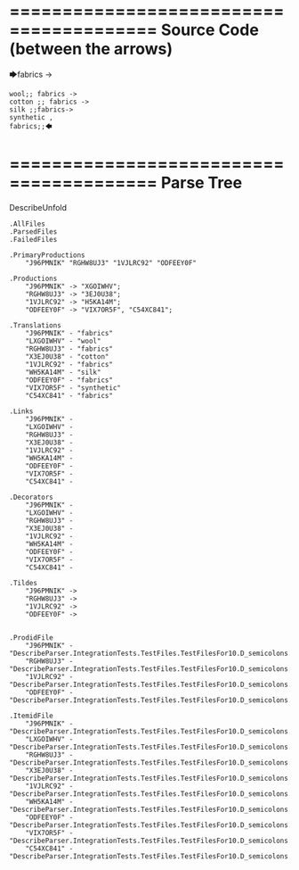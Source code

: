 ========================================
Source Code (between the arrows)
========================================

🡆fabrics ->

	wool;; fabrics ->
	cotton ;; fabrics ->
	silk ;;fabrics->
	synthetic ,
	fabrics;;🡄

========================================
Parse Tree
========================================
DescribeUnfold

    .AllFiles
    .ParsedFiles
    .FailedFiles

    .PrimaryProductions
        "J96PMNIK" "RGHW8UJ3" "1VJLRC92" "ODFEEY0F" 

    .Productions
        "J96PMNIK" -> "XGOIWHV";
        "RGHW8UJ3" -> "3EJ0U38";
        "1VJLRC92" -> "H5KA14M";
        "ODFEEY0F" -> "VIX7OR5F", "C54XC841";

    .Translations
        "J96PMNIK" - "fabrics"
        "LXGOIWHV" - "wool"
        "RGHW8UJ3" - "fabrics"
        "X3EJ0U38" - "cotton"
        "1VJLRC92" - "fabrics"
        "WH5KA14M" - "silk"
        "ODFEEY0F" - "fabrics"
        "VIX7OR5F" - "synthetic"
        "C54XC841" - "fabrics"

    .Links
        "J96PMNIK" - 
        "LXGOIWHV" - 
        "RGHW8UJ3" - 
        "X3EJ0U38" - 
        "1VJLRC92" - 
        "WH5KA14M" - 
        "ODFEEY0F" - 
        "VIX7OR5F" - 
        "C54XC841" - 

    .Decorators
        "J96PMNIK" - 
        "LXGOIWHV" - 
        "RGHW8UJ3" - 
        "X3EJ0U38" - 
        "1VJLRC92" - 
        "WH5KA14M" - 
        "ODFEEY0F" - 
        "VIX7OR5F" - 
        "C54XC841" - 

    .Tildes
        "J96PMNIK" -> 
        "RGHW8UJ3" -> 
        "1VJLRC92" -> 
        "ODFEEY0F" -> 


    .ProdidFile
        "J96PMNIK" - "DescribeParser.IntegrationTests.TestFiles.TestFilesFor10.D_semicolons.ds"
        "RGHW8UJ3" - "DescribeParser.IntegrationTests.TestFiles.TestFilesFor10.D_semicolons.ds"
        "1VJLRC92" - "DescribeParser.IntegrationTests.TestFiles.TestFilesFor10.D_semicolons.ds"
        "ODFEEY0F" - "DescribeParser.IntegrationTests.TestFiles.TestFilesFor10.D_semicolons.ds"

    .ItemidFile
        "J96PMNIK" - "DescribeParser.IntegrationTests.TestFiles.TestFilesFor10.D_semicolons.ds"
        "LXGOIWHV" - "DescribeParser.IntegrationTests.TestFiles.TestFilesFor10.D_semicolons.ds"
        "RGHW8UJ3" - "DescribeParser.IntegrationTests.TestFiles.TestFilesFor10.D_semicolons.ds"
        "X3EJ0U38" - "DescribeParser.IntegrationTests.TestFiles.TestFilesFor10.D_semicolons.ds"
        "1VJLRC92" - "DescribeParser.IntegrationTests.TestFiles.TestFilesFor10.D_semicolons.ds"
        "WH5KA14M" - "DescribeParser.IntegrationTests.TestFiles.TestFilesFor10.D_semicolons.ds"
        "ODFEEY0F" - "DescribeParser.IntegrationTests.TestFiles.TestFilesFor10.D_semicolons.ds"
        "VIX7OR5F" - "DescribeParser.IntegrationTests.TestFiles.TestFilesFor10.D_semicolons.ds"
        "C54XC841" - "DescribeParser.IntegrationTests.TestFiles.TestFilesFor10.D_semicolons.ds"

